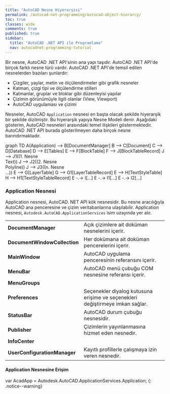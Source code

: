 ```yaml
---
title: "AutoCAD Nesne Hiyerarşisi"
permalink: /autocad-net-programming/autocad-object-hierarcy/
toc: true
classes: wide
comments: true
published: true
sidebar:
  title: "AutoCAD .NET API ile Programlama"
  nav: autocadnet-programming-tutorial
---
```

Bir nesne, AutoCAD .NET API'sinin ana yapı taşıdır. AutoCAD .NET API'de birçok farklı nesne türü vardır. AutoCAD .NET API'de temsil edilen nesnelerden bazıları şunlardır: 

- Çizgiler, yaylar, metin ve ölçülendirmeler gibi grafik nesneler 
- Katman, çizgi tipi ve ölçülendirme stilleri 
- Katmanlar, gruplar ve bloklar gibi düzenleyisi yapılar
- Çizimin görünümüyle ilgili olanlar (View, Viewport)
- AutoCAD uygulaması ve çizimi

Nesneler, AutoCAD `Application` nesnesi en başta olacak şekilde hiyerarşik bir şekilde dizilmiştir. Bu hiyerarşik yapıya Nesne Modeli denir. Aşağıdaki gösterim, AutoCAD nesneleri arasındaki temel ilişkileri göstermektedir. AutoCAD .NET API burada gösterilmeyen daha birçok nesne barındırmaktadır.

<div class="mermaid">
graph TD
A(Application) --> B[DocumentManager]
B --> C[Document]
C --> D[Database]
D --> E[Tables]
E --> F[BlockTable]
F --> J[BlockTableRecord]
J --> J1((1. Nesne<br>Text))
J --> J2((2. Nesne<br>Polyline))
J --> J3((n. Nesne<br>...))
E --> G[LayerTable]
G --> G1[LayerTableRecord]
E --> H[TextStyleTable]
H --> H1[TextStyleTableRecord]
E -.-> I[...]
E -.-> I1[...]
E -.-> I2[...]
</div>

### Application Nesnesi

Application nesnesi, AutoCAD. NET API kök nesnesidir. Bu nesne aracılığıyla AutoCAD ana penceresine ve çizim veritabanlarına ulaşılabilir. Application nesnesi, `Autodesk.AutoCAD.ApplicationServices` isim uzayında yer alır.

|||
| ---------------------------- | --------------- |
| **DocumentManager**    |   Açık çizimlere ait doküman nesnelerini içerir.   |
| **DocumentWindowCollection** | Her dokümana ait doküman pencerelerini içerir. |
| **MainWindow** | AutoCAD uygulama penceresinin referansını içerir. |
| **MenuBar** | AutoCAD menü çubuğu COM nesnesine referansı içerir. |
| **MenuGroups** |                 |
| **Preferences** | Seçenekler diyalog kutusuna erişime ve seçenekleri değiştirmeye imkan sağlar. |
| **StatusBar** | AutoCAD durum çubuğu nesnesidir. |
| **Publisher** | Çizimlerin yayınlanmasına hizmet eden nesnedir. |
| **InfoCenter** |                 |
| **UserConfigurationManager** | Kayıtlı profillerle çalışmaya izin veren nesnedir. |

#### Application Nesnesine Erişim

var AcadApp = Autodesk.AutoCAD.ApplicationServices.Application; {: .notice--warning}

